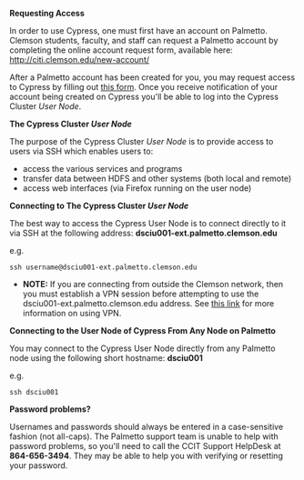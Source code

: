 **Requesting Access**

In order to use Cypress, one must first have an account on Palmetto. Clemson students, faculty, and staff can request a Palmetto account by completing the online account request form,
available here:  <http://citi.clemson.edu/new-account/>

After a Palmetto account has been created for you, you may request access to Cypress by filling out [this form](https://goo.gl/forms/lkTVwO7zDARqhfrP2). Once you receive notification of your account being created on Cypress you'll be able to log into the Cypress Cluster *User Node*.

**The Cypress Cluster *User Node***

The purpose of the Cypress Cluster *User Node* is to provide access to users via SSH which enables users to:
  - access the various services and programs
  - transfer data between HDFS and other systems (both local and remote)
  - access web interfaces (via Firefox running on the user node)

**Connecting to The Cypress Cluster *User Node***

The best way to access the Cypress User Node is to connect directly to it via SSH at the following address: **dsciu001-ext.palmetto.clemson.edu**

e.g.

    ssh username@dsciu001-ext.palmetto.clemson.edu

  - **NOTE:** If you are connecting from outside the Clemson network, then you must establish a VPN session before attempting to use the dsciu001-ext.palmetto.clemson.edu address. See [this link](https://www.clemson.edu/ccit/get_connected/vpn/) for more information on using VPN.

**Connecting to the User Node of Cypress From Any Node on Palmetto**

You may connect to the Cypress User Node directly from any Palmetto node using the following short hostname: **dsciu001**

e.g.

    ssh dsciu001

**Password problems?**  

Usernames and passwords should always be entered in a case-sensitive fashion (not all-caps).
The Palmetto support team is unable to help with password problems, so you'll need to call the CCIT
Support HelpDesk at **864-656-3494**. They may be able to help you with verifying or resetting your password.
